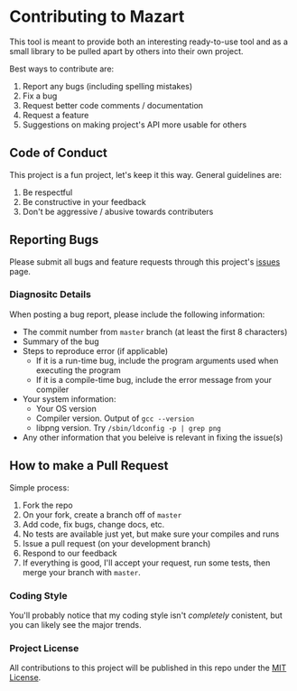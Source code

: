 # Contributing to Mazart

This tool is meant to provide both an interesting ready-to-use tool and
as a small library to be pulled apart by others into their own project.

Best ways to contribute are:

1.  Report any bugs (including spelling mistakes)
2.  Fix a bug
3.  Request better code comments / documentation
4.  Request a feature
5.  Suggestions on making project's API more usable for others

## Code of Conduct

This project is a fun project, let's keep it this way.  General guidelines are:

1.  Be respectful
2.  Be constructive in your feedback
3.  Don't be aggressive / abusive towards contributers

## Reporting Bugs

Please submit all bugs and feature requests through this project's
[issues](https://github.com/SuperOxigen/mazart/issues) page.

### Diagnositc Details

When posting a bug report, please include the following information:

*   The commit number from `master` branch (at least the first 8 characters)
*   Summary of the bug
*   Steps to reproduce error (if applicable)
    *   If it is a run-time bug, include the program arguments used when
        executing the program
    *   If it is a compile-time bug, include the error message from your
        compiler
*   Your system information:
    *   Your OS version
    *   Compiler version.  Output of `gcc --version`
    *   libpng version.  Try `/sbin/ldconfig -p | grep png`
*   Any other information that you beleive is relevant in fixing the issue(s)

## How to make a Pull Request

Simple process:

1.  Fork the repo
2.  On your fork, create a branch off of `master`
3.  Add code, fix bugs, change docs, etc.
4.  No tests are available just yet, but make sure your compiles and runs
5.  Issue a pull request (on your development branch)
6.  Respond to our feedback
7.  If everything is good, I'll accept your request, run some tests, then
    merge your branch with `master`.

### Coding Style

You'll probably notice that my coding style isn't _completely_ conistent, but
you can likely see the major trends.

### Project License

All contributions to this project will be published in this repo under the
[MIT License](https://opensource.org/licenses/MIT).
